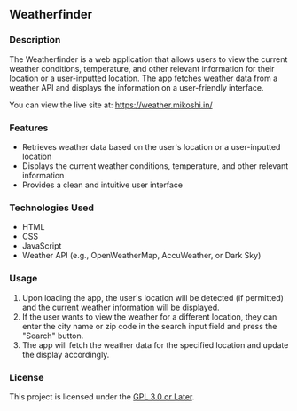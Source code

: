 ## Weatherfinder

### Description

The Weatherfinder is a web application that allows users to view the current weather conditions, temperature, and other relevant information for their location or a user-inputted location. The app fetches weather data from a weather API and displays the information on a user-friendly interface.

You can view the live site at: https://weather.mikoshi.in/

### Features

- Retrieves weather data based on the user's location or a user-inputted location
- Displays the current weather conditions, temperature, and other relevant information
- Provides a clean and intuitive user interface

### Technologies Used

- HTML
- CSS
- JavaScript
- Weather API (e.g., OpenWeatherMap, AccuWeather, or Dark Sky)


### Usage

1. Upon loading the app, the user's location will be detected (if permitted) and the current weather information will be displayed.
2. If the user wants to view the weather for a different location, they can enter the city name or zip code in the search input field and press the "Search" button.
3. The app will fetch the weather data for the specified location and update the display accordingly.

### License

This project is licensed under the [GPL 3.0 or Later](LICENSE).
